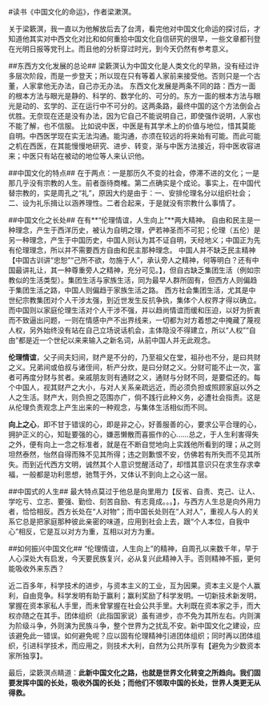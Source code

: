 \#读书《中国文化的命运》，作者梁漱溟。

关于梁簌溟，我一直以为他解放后去了台湾，看完他对中国文化命运的探讨后，才知道他其实对中西文化对比和如何重拾中国文化自信研究的很早，一些文章都刊登在光明日报等党刊上。而且他的分析穿过时光，到今天仍然有参考意义。

##东西方文化发展的总论##
梁簌溟认为中国文化是人类文化的早熟，没有经过许多层次阶段，而是一步登天；所以现在只有等着人家前来接受他。否则只是一个古董，人家拿他无办法，自己亦无办法。
东西文化发展是两条不同的路：西方一面的根本方法与眼光是静的、科学的、数学化的、可分的。东方一面的根本方法与眼光是动的、玄学的、正在运行中不可分的。这两条路，最终中国的这个方法倒会占优胜。无奈现在还是没有办法，因为它自己不能说明自己，即使强作说明，人家也不能了解，也不信服。
比如说中医，中医是有其学术上的价值与地位，惜其莫能自明。中西医学现在实无法沟通。能沟通，亦须在较远的将来始有可能。而此可能之机在西医，在其能慢慢地研究、进步、转变，渐与中医方法接近，将中医收容进来；中医只有站在被动的地位等人来认识他。

##中国文化的特点##
在于两点：一是那历久不变的社会，停滞不进的文化；一是那几乎没有宗教的人生。前者亟待商榷。第二点确实是个成论。事实上，在中国代替宗教的，实是周孔之“礼”，原因大约是由于：一、安排伦理名分以组织社会； 二、设为礼乐揖让以涵养理性。二者合起来，于是就没有宗教什么事情了。

##中国文化之长处##
在有**“伦理情谊，人生向上”**两大精神。
自由和民主是一种理念，产生于西洋历史，被认为自明之理，俨若神圣而不可犯；伦理（五伦）是另一种理念，产生于中国历史，中国人则认为其不证自明，天经地义；中国正为先有伦理理念，所以并不需要西方自由和民主那种理念。
中国人并不缺乏民主精神【中国古训讲“忠恕”“己所不欲，勿施于人”，承认旁人之精神，何等明白？还有中国最讲礼让，其一种尊重旁人之精神，充分可见。】，但自古缺乏集团生活（例如宗教似的生活类型）。集团生活与家族生活，同为最早人群所固有，但西方人则偏趋于集团生活之路，中国人则偏趋于家族生活之路。
西方社会集团生活，尤其是中世纪宗教集团对个人干涉太强，到近世发生反抗争执，集体个人权界才得以确立。而中国则以家庭伦理生活对个人干涉不强，并以趋尚情谊而缓和压迫，以好为折衷而不致逼出问题，一则在情感中产不出界线来，一切都为对方着想之中掩藏了蔑视人权，另外始终没有站在自己立场说话机会，主体隐没不得建立，所以“人权”“自由”都是近一个世纪以来来输入之新名词，从前中国人并无此观念。

**伦理情谊**，父子间夫妇间，财产是不分的，乃至祖父在堂，祖孙也不分，是曰共财之义。兄弟间或伯叔与诸侄间，析产分炊，是曰分财之义。分财可能不止一次，富者可再度分财与贫者。亲戚朋友则有通财之义，通财与分财不同，是要偿还的。每个中国人，视其财产之大小，与对人关系亲疏远近，而必须负担或照顾家庭以外之人之生活。财产大，则负担之范围亦广，倘不践行此种义务，必遭社会指责。这是从伦理负责观念上产生出来的一种观念，与集体生活相似而不同。

**向上之心**，即不甘于错误的心，即是非之心，好善服善的心，要求公平合理的心，拥护正义的心，知耻要强的心，嫌恶懒散而喜振作的心……总之，于人生利害得失之外，便有向上一念之标准者，就是在不断自觉地向上实践他所看到的理；从之则坦然泰然，怡然自得而殊不见其所得；违之则歉恨不安，仿佛若有所失而不见其所失。而到近代西方文明，诚然其个人意识觉醒活动了，却惜其意识只在求生存求幸福，一般都是功利思想，驰骛于外，又体认不到向上之心这一层。

##中国式的人生##
最大特点莫过于他总是向里用力【反省、自责、克己、让人、学吃亏、立志、要强、勤俭、刻苦自励、有志竟成。。。】，与西方人生总是向外用力者，恰恰相反。西方长处在“人对物”；而中国长处则在“人对人”，重视人与人的关系它总是把家庭那种彼此亲密的味道，应用到社会上去，跟“个人本位，自我中心”相反，它是互以对方为重，互相以对方为重。

##如何振兴中国文化##
“伦理情谊，人生向上”的精神，自周孔以来数千年，早于人心深处大有启发，今天要民族复兴，必从复兴此精神入手。否则精神不振，更何能吸收外来东西？

近二百多年，科学技术的进步，与资本主义的工业，互为因果。资本主义是个人赢利，自由竞争。科学发明有助于赢利；赢利奖励了科学发明。一切新技术新发明，掌握在资本家私人手里，而未曾掌握在社会公共手里。大利既在资本家之手，而大权亦随之在其手。团体组织（此指国家说）虽有进步，亦不免为其所左右。内则演为阶级斗争，外则演为民族斗争，整个世界为之扰乱不安。新中国文化之建设，应该避免此一错误。如何避免呢？应以固有伦理精神引进团体组织；同时再以团体组织，引进科学技术，而应用之，则技术大利，自然为公共所享有【避免为少数资本家所独享】。

最后，梁簌溟点睛道：**此新中国文化之路，也就是世界文化转变之所趋向。我们固要发挥中国的长处，吸收外国的长处；而他们不领取中国的长处，世界人类更无从得救。**

